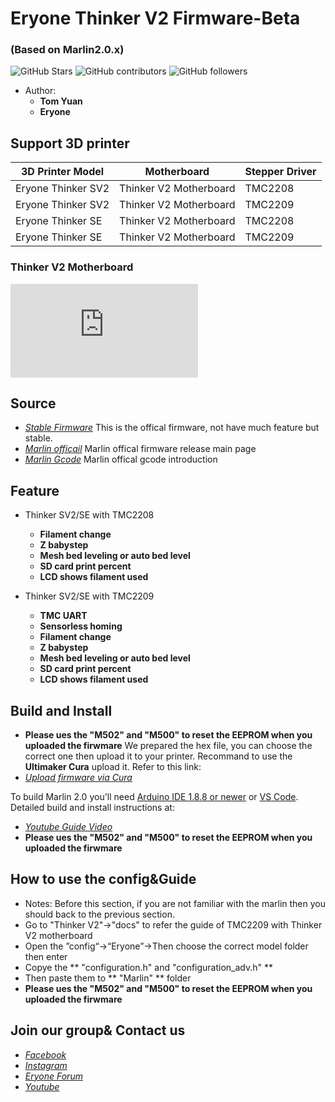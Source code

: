 # Eryone Thinker V2 Firmware-Beta 
###  (Based on Marlin2.0.x)

![GitHub Stars](https://img.shields.io/github/stars/Eryone/mega2560.svg)
![GitHub contributors](https://img.shields.io/github/contributors/Eryone/mega2560.svg)
![GitHub followers](https://img.shields.io/github/followers/Eryone.svg)

- Author: 
  - **Tom Yuan**
  - **Eryone** 


## Support 3D printer

| 3D Printer Model    | Motherboard                | Stepper Driver    
| ------------------- | -------------------------- | --------------
| Eryone Thinker SV2  | Thinker V2 Motherboard     | TMC2208
| Eryone Thinker SV2  | Thinker V2 Motherboard     | TMC2209
| Eryone Thinker SE   | Thinker V2 Motherboard     | TMC2208
| Eryone Thinker SE   | Thinker V2 Motherboard     | TMC2209

### Thinker V2 Motherboard

![](https://www.eryone.com/forum/download/file.php?id=162)

## Source               

- *[Stable Firmware](https://github.com/Eryone/mega2560)* This is the offical firmware, not have much feature but stable.
- *[Marlin officail](https://github.com/MarlinFirmware/Marlin)* Marlin offical firmware release main page
- *[Marlin Gcode](https://marlinfw.org/meta/gcode/)* Marlin offical gcode introduction

## Feature
- Thinker SV2/SE with TMC2208
  - **Filament change**
  - **Z babystep** 
  - **Mesh bed leveling or auto bed level**
  - **SD card print percent**
  - **LCD shows filament used**

- Thinker SV2/SE with TMC2209
  - **TMC UART**
  - **Sensorless homing**
  - **Filament change**
  - **Z babystep** 
  - **Mesh bed leveling or auto bed level**
  - **SD card print percent**
  - **LCD shows filament used**


## Build and Install
- **Please ues the "M502" and "M500" to reset the EEPROM when you uploaded the firwmare**
We prepared the hex file, you can choose the correct one then upload it to your printer.
Recommand to use the **Ultimaker Cura** upload it.
Refer to this link:
- *[Upload firmware via Cura](https://www.youtube.com/watch?v=SpdjvYkUQY4)*

To build Marlin 2.0 you'll need [Arduino IDE 1.8.8 or newer](https://www.arduino.cc/en/main/software) or [VS Code](https://docs.platformio.org/en/latest/integration/ide/vscode.html). Detailed build and install instructions at:

- *[Youtube Guide Video](https://www.youtube.com/watch?v=b2D4I9Yxejw)*
- **Please ues the "M502" and "M500" to reset the EEPROM when you uploaded the firwmare**

## How to use the config&Guide
- Notes: Before this section, if you are not familiar with the marlin then you should back to the previous section.
- Go to "Thinker V2"→"docs" to refer the guide of TMC2209 with Thinker V2 motherboard
- Open the ”config“→“Eryone”→Then choose the correct model folder then enter
- Copye the ** "configuration.h" and "configuration_adv.h" **
- Then paste them to ** "Marlin" ** folder
- **Please ues the "M502" and "M500" to reset the EEPROM when you uploaded the firwmare**


## Join our group& Contact us
- *[Facebook](https://www.facebook.com/groups/247271792709370/)*
- *[Instagram](https://www.instagram.com/eryone3d/)*
- *[Eryone Forum](https://www.instagram.com/eryone3d/)*
- *[Youtube](https://www.youtube.com/eryone3d)*















